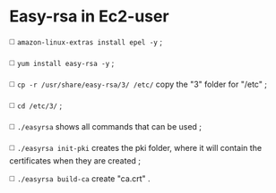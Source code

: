 # Easy-rsa in Ec2-user

◻️ `amazon-linux-extras install epel -y` ;

◻️ `yum install easy-rsa -y` ;

◻️ `cp -r /usr/share/easy-rsa/3/ /etc/` copy the "3" folder for "/etc" ;

◻️ `cd /etc/3/` ;

◻️ `./easyrsa` shows all commands that can be used ;

◻️ `./easyrsa init-pki` creates the pki folder, where it will contain the certificates when they are created ;

◻️ `./easyrsa build-ca` create "ca.crt" .


